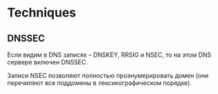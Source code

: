 # Techniques

## DNSSEC

Если видим в DNS записях – DNSKEY, RRSIG и NSEC, то на этом DNS сервере включен DNSSEC.

Записи NSEC позволяют полностью проэнумерировать домен (они перечиляют все поддомены в лексикографическом порядке).
